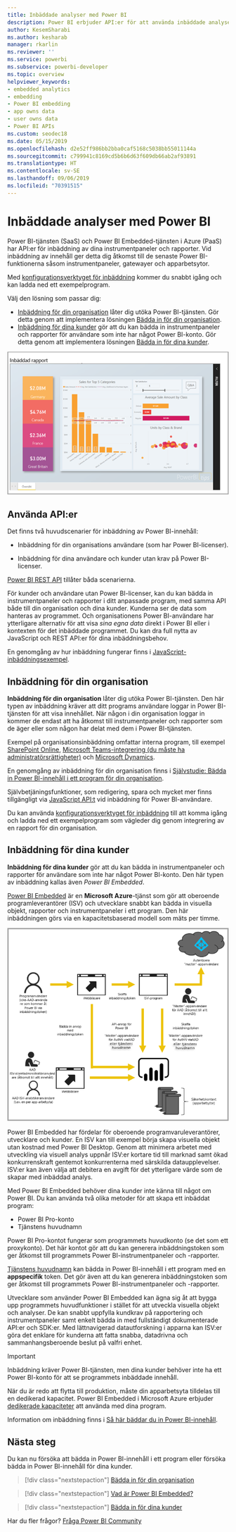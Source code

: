 ```yaml
---
title: Inbäddade analyser med Power BI
description: Power BI erbjuder API:er för att använda inbäddade analyser till dina instrumentpaneler och rapporter i program. Lär dig mer om inbäddning med Power BI både i en PaaS-miljö och en SaaS-miljö genom att använda programvara för inbäddad analys, inbäddade analysverktyg eller inbäddade Business Intelligence-verktyg.
author: KesemSharabi
ms.author: kesharab
manager: rkarlin
ms.reviewer: ''
ms.service: powerbi
ms.subservice: powerbi-developer
ms.topic: overview
helpviewer_keywords:
- embedded analytics
- embedding
- Power BI embedding
- app owns data
- user owns data
- Power BI APIs
ms.custom: seodec18
ms.date: 05/15/2019
ms.openlocfilehash: d2e52ff986bb2bba0caf5168c5038bb55011144a
ms.sourcegitcommit: c799941c8169cd5b6b6d63f609db66ab2af93891
ms.translationtype: HT
ms.contentlocale: sv-SE
ms.lasthandoff: 09/06/2019
ms.locfileid: "70391515"
---
```

# <a name="embedded-analytics-with-power-bi"></a>Inbäddade analyser med Power BI

Power BI-tjänsten (SaaS) och Power BI Embedded-tjänsten i Azure (PaaS) har API:er för inbäddning av dina instrumentpaneler och rapporter. Vid inbäddning av innehåll ger detta dig åtkomst till de senaste Power BI-funktionerna såsom instrumentpaneler, gatewayer och apparbetsytor.

Med [konfigurationsverktyget för inbäddning](https://aka.ms/embedsetup) kommer du snabbt igång och kan ladda ned ett exempelprogram.

Välj den lösning som passar dig:

* [Inbäddning för din organisation](embedding.md#embedding-for-your-organization) låter dig utöka Power BI-tjänsten. Gör detta genom att implementera lösningen [Bädda in för din organisation](https://aka.ms/embedsetup/UserOwnsData).
* [Inbäddning för dina kunder](embedding.md#embedding-for-your-customers) gör att du kan bädda in instrumentpaneler och rapporter för användare som inte har något Power BI-konto. Gör detta genom att implementera lösningen [Bädda in för dina kunder](https://aka.ms/embedsetup/AppOwnsData).

![PBIE-exempel](media/what-can-you-do/what-can-you-do-02.png)

## <a name="use-apis"></a>Använda API:er

Det finns två huvudscenarier för inbäddning av Power BI-innehåll:
- Inbäddning för din organisations användare (som har Power BI-licenser). 
 
- Inbäddning för dina användare och kunder utan krav på Power BI-licenser. 

[Power BI REST API](https://docs.microsoft.com/rest/api/power-bi/) tillåter båda scenarierna.

För kunder och användare utan Power BI-licenser, kan du kan bädda in instrumentpaneler och rapporter i ditt anpassade program, med samma API både till din organisation och dina kunder. Kunderna ser de data som hanteras av programmet. Och organisationens Power BI-användare har ytterligare alternativ för att visa *sina egna data* direkt i Power BI eller i kontexten för det inbäddade programmet. Du kan dra full nytta av JavaScript och REST API:er för dina inbäddningsbehov.

En genomgång av hur inbäddning fungerar finns i [JavaScript-inbäddningsexempel](https://microsoft.github.io/PowerBI-JavaScript/demo/).

## <a name="embedding-for-your-organization"></a>Inbäddning för din organisation

**Inbäddning för din organisation** låter dig utöka Power BI-tjänsten. Den här typen av inbäddning kräver att ditt programs användare loggar in Power BI-tjänsten för att visa innehållet. När någon i din organisation loggar in kommer de endast att ha åtkomst till instrumentpaneler och rapporter som de äger eller som någon har delat med dem i Power BI-tjänsten.

Exempel på organisationsinbäddning omfattar interna program, till exempel [SharePoint Online](https://powerbi.microsoft.com/blog/integrate-power-bi-reports-in-sharepoint-online/), [Microsoft Teams-integrering (du måste ha administratörsrättigheter)](https://powerbi.microsoft.com/blog/power-bi-teams-up-with-microsoft-teams/) och [Microsoft Dynamics](https://docs.microsoft.com/dynamics365/customer-engagement/basics/add-edit-power-bi-visualizations-dashboard).

En genomgång av inbäddning för din organisation finns i [Självstudie: Bädda in Power BI-innehåll i ett program för din organisation](embed-sample-for-your-organization.md).

Självbetjäningsfunktioner, som redigering, spara och mycket mer finns tillgängligt via [JavaScript API:t](https://github.com/Microsoft/PowerBI-JavaScript) vid inbäddning för Power BI-användare.

Du kan använda [konfigurationsverktyget för inbäddning](https://aka.ms/embedsetup/UserOwnsData) till att komma igång och ladda ned ett exempelprogram som vägleder dig genom integrering av en rapport för din organisation.

## <a name="embedding-for-your-customers"></a>Inbäddning för dina kunder

**Inbäddning för dina kunder** gör att du kan bädda in instrumentpaneler och rapporter för användare som inte har något Power BI-konto. Den här typen av inbäddning kallas även *Power BI Embedded*.

[Power BI Embedded](azure-pbie-what-is-power-bi-embedded.md) är en **Microsoft Azure**-tjänst som gör att oberoende programleverantörer (ISV) och utvecklare snabbt kan bädda in visuella objekt, rapporter och instrumentpaneler i ett program. Den här inbäddningen görs via en kapacitetsbaserad modell som mäts per timme.

![Inbäddningsflöde för inbäddning för dina kunder](media/embedding/powerbi-embed-flow.png)

Power BI Embedded har fördelar för oberoende programvaruleverantörer, utvecklare och kunder. En ISV kan till exempel börja skapa visuella objekt utan kostnad med Power BI Desktop. Genom att minimera arbetet med utveckling via visuell analys uppnår ISV:er kortare tid till marknad samt ökad konkurrenskraft gentemot konkurrenterna med särskilda dataupplevelser. ISV:er kan även välja att debitera en avgift för det ytterligare värde som de skapar med inbäddad analys.

Med Power BI Embedded behöver dina kunder inte känna till något om Power BI. Du kan använda två olika metoder för att skapa ett inbäddat program:
- Power BI Pro-konto 
- Tjänstens huvudnamn 

Power BI Pro-kontot fungerar som programmets huvudkonto (se det som ett proxykonto). Det här kontot gör att du kan generera inbäddningstoken som ger åtkomst till programmets Power BI-instrumentpaneler och -rapporter.

[Tjänstens huvudnamn](embed-service-principal.md) kan bädda in Power BI-innehåll i ett program med en **appspecifik** token. Det gör även att du kan generera inbäddningstoken som ger åtkomst till programmets Power BI-instrumentpaneler och -rapporter.

Utvecklare som använder Power BI Embedded kan ägna sig åt att bygga upp programmets huvudfunktioner i stället för att utveckla visuella objekt och analyser. De kan snabbt uppfylla kundkrav på rapportering och instrumentpaneler samt enkelt bädda in med fullständigt dokumenterade API:er och SDK:er. Med lättnavigerad datautforskning i apparna kan ISV:er göra det enklare för kunderna att fatta snabba, datadrivna och sammanhangsberoende beslut på valfri enhet.

> [!IMPORTANT]
> Inbäddning kräver Power BI-tjänsten, men dina kunder behöver inte ha ett Power BI-konto för att se programmets inbäddade innehåll. 

När du är redo att flytta till produktion, måste din apparbetsyta tilldelas till en dedikerad kapacitet. Power BI Embedded i Microsoft Azure erbjuder [dedikerade kapaciteter](azure-pbie-create-capacity.md) att använda med dina program.

Information om inbäddning finns i [Så här bäddar du in Power BI-innehåll](embed-sample-for-customers.md).

## <a name="next-steps"></a>Nästa steg

Du kan nu försöka att bädda in Power BI-innehåll i ett program eller försöka bädda in Power BI-innehåll för dina kunder.

> [!div class="nextstepaction"]
> [Bädda in för din organisation](embed-sample-for-your-organization.md)

> [!div class="nextstepaction"]
> [Vad är Power BI Embedded?](azure-pbie-what-is-power-bi-embedded.md)

> [!div class="nextstepaction"]
>[Bädda in för dina kunder](embed-sample-for-customers.md)

Har du fler frågor? [Fråga Power BI Community](http://community.powerbi.com/)
